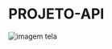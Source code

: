 # PROJETO-API

![imagem tela](https://github.com/GABRIELBARROS06/PROJETO-API/assets/123740151/28176ff5-9b21-47af-87df-f5094e788410)
